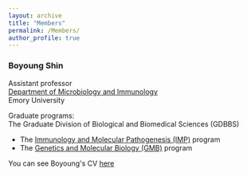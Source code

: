 ```yaml
---
layout: archive
title: "Members"
permalink: /Members/
author_profile: true
---
```




### Boyoung Shin

Assistant professor   
[Department of Microbiology and Immunology](https://med.emory.edu/departments/microbiology-immunology/index.html)  
Emory University  

Graduate programs:  
The Graduate Division of Biological and Biomedical Sciences (GDBBS)
  * The [Immunology and Molecular Pathogenesis (IMP)](https://biomed.emory.edu/PROGRAM_SITES/IMP/) program  
  * The [Genetics and Molecular Biology (GMB)](https://biomed.emory.edu/PROGRAM_SITES/GMB/) program    

You can see Boyoung's CV [here](https://boyoung-shin.github.io/files/BShin_CV.pdf)

